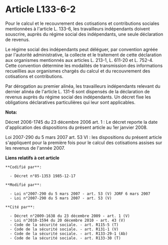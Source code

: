 # Article L133-6-2

Pour le calcul et le recouvrement des cotisations et contributions sociales mentionnées à l'article L. 133-6, les
travailleurs indépendants doivent souscrire, auprès du régime social des indépendants, une seule déclaration de revenus.

Le régime social des indépendants peut déléguer, par convention agréée par l'autorité administrative, la collecte et le
traitement de cette déclaration aux organismes mentionnés aux articles L. 213-1, L. 611-20 et L. 752-4. Cette convention
détermine les modalités de transmission des informations recueillies aux organismes chargés du calcul et du recouvrement des
cotisations et contributions.

Par dérogation au premier alinéa, les travailleurs indépendants relevant du dernier alinéa de l'article L. 131-6 sont
dispensés de la déclaration de revenus auprès du régime social des indépendants. Un décret fixe les obligations déclaratives
particulières qui leur sont applicables.

**Nota:**

Décret 2006-1745 du 23 décembre 2006 art. 1 : Le décret reporte la date d'application des dispositions du présent article au
1er janvier 2008.

Loi 2007-290 du 5 mars 2007 art. 53 VI : les dispositions du présent article s'appliquent pour la première fois pour le
calcul des cotisations assises sur les revenus de l'année 2007.

**Liens relatifs à cet article**

	**Codifié par**:

	  - Décret n°85-1353 1985-12-17

	**Modifié par**:

	  - Loi n°2007-290 du 5 mars 2007 - art. 53 (V) JORF 6 mars 2007
	  - Loi n°2007-290 du 5 mars 2007 - art. 53 (V)

	**Cité par**:

	  - Décret n°2009-1638 du 23 décembre 2009 - art. 1 (V)
	  - Loi n°2010-1594 du 20 décembre 2010 - art. 43 (V)
	  - Code de la sécurité sociale. - art. R115-5 (T)
	  - Code de la sécurité sociale. - art. R131-1 (V)
	  - Code de la sécurité sociale. - art. R133-29-1 (Ab)
	  - Code de la sécurité sociale. - art. R133-30 (T)
